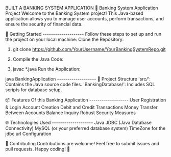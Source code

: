 BUILT A BANKING SYSTEM APPLICATION
🏦 Banking System Application Project
Welcome to the Banking System project! This Java-based application allows you to manage user accounts, perform transactions, and ensure the security of financial data.

🚀 Getting Started --------------------
Follow these steps to set up and run the project on your local machine:
Clone the Repository:

1. git clone https://github.com/YourUsername/YourBankingSystemRepo.git

2. Compile the Java Code:

3. javac *.java
   Run the Application:


java BankingApplication -------------------
📂 Project Structure
'src/': Contains the Java source code files.
'BankingDatabase/': Includes SQL scripts for database setup.

📦 Features Of this Banking Application -------------------
User Registration & Login
Account Creation
Debit and Credit Transactions
Money Transfer Between Accounts
Balance Inquiry
Robust Security Measures

🌐 Technologies Used --------------------
Java
JDBC (Java Database Connectivity)
MySQL (or your preferred database system)
TimeZone for the jdbc url Configuration 


🤝 Contributing
Contributions are welcome! Feel free to submit issues and pull requests.
Happy coding! 🎉
